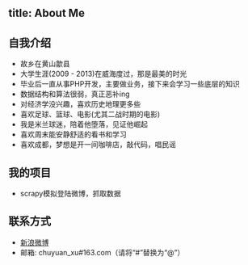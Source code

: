 title:  About Me 
---
## 自我介绍
- 故乡在黄山歙县
- 大学生涯(2009 - 2013)在威海度过，那是最美的时光
- 毕业后一直从事PHP开发，主要做业务，接下来会学习一些底层的知识
- 数据结构和算法很弱，真正恶补ing
- 对经济学没兴趣，喜欢历史地理更多些
- 喜欢足球、篮球、电影(尤其二战时期的电影)
- 我是米兰球迷，陪着他堕落，见证他崛起
- 喜欢周末能安静舒适的看书和学习
- 喜欢成都，梦想是开一间咖啡店，敲代码，唱民谣


## 我的项目
- scrapy模拟登陆微博，抓取数据


## 联系方式
- [新浪微博](http://weibo.com/xuchuyuan)
- 邮箱: chuyuan_xu#163.com（请将“#”替换为“@”）